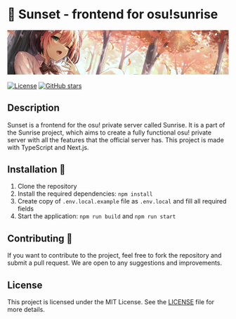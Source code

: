 # 🌇 Sunset - frontend for osu!sunrise

<p align="center">
  <img src="./readme.png" alt="We don't own the rights to this image. If you are the owner and want it removed, please contact us." />
</p>

[![License](https://img.shields.io/badge/license-MIT-blue.svg)](https://opensource.org/licenses/MIT)
[![GitHub stars](https://img.shields.io/github/stars/SunriseCommunity/Sunset.svg?style=social&label=Star)](https://github.com/SunriseCommunity/Sunset)

## Description

Sunset is a frontend for the osu! private server called Sunrise. It is a part of the Sunrise project, which aims to create a fully functional osu! private server with all the features that the official server has. This project is made with TypeScript and Next.js.

## Installation 📩

1. Clone the repository
2. Install the required dependencies: `npm install`
3. Create copy of `.env.local.example` file as `.env.local` and fill all required fields
4. Start the application: `npm run build` and `npm run start`

## Contributing 💖

If you want to contribute to the project, feel free to fork the repository and submit a pull request. We are open to any
suggestions and improvements.

## License

This project is licensed under the MIT License. See the [LICENSE](../LICENSE) file for more details.
